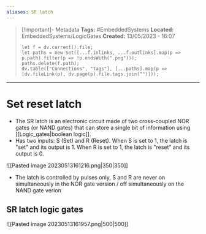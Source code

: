 ```yaml
---
aliases: SR latch
---
```


> [!important]- Metadata
> **Tags:** #EmbeddedSystems 
> **Located:** EmbeddedSystems/LogicGates
> **Created:** 13/05/2023 - 16:07
> ```dataviewjs
> let f = dv.current().file;
> let paths = new Set([...f.inlinks, ...f.outlinks].map(p => p.path).filter(p => !p.endsWith(".png")));
> paths.delete(f.path);
> dv.table(["Connections", "Tags"], [...paths].map(p => [dv.fileLink(p), dv.page(p).file.tags.join("")]));
> ```

___
# Set reset latch

- The SR latch is an electronic circuit made of two cross-coupled NOR gates (or NAND gates) that can store a single bit of information using [[Logic_gates|boolean logic]].
- Has two inputs: S (Set) and R (Reset). When S is set to 1, the latch is "set" and its output is 1. When R is set to 1, the latch is "reset" and its output is 0.

![[Pasted image 20230513161216.png|350|350]]

- The latch is controlled by pulses only, S and R are never on simultaneously in the NOR gate version / off simultaneously on the NAND gate verion


## SR latch logic gates 

![[Pasted image 20230513161957.png|500|500]]
